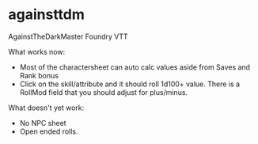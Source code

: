 # againsttdm
AgainstTheDarkMaster Foundry VTT

What works now:
- Most of the charactersheet can auto calc values aside from Saves and Rank bonus
- Click on the skill/attribute and it should roll 1d100+ value. There is a RollMod field that you should adjust for plus/minus.

What doesn't yet work:

- No NPC sheet
- Open ended rolls.

<Sheet is currently completely broken>

